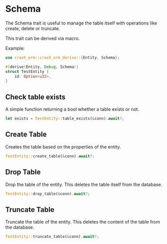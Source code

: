 # Schema
The Schema trait is useful to manage the table itself with operations like create, delete or truncate.

This trait can be derived via macro.

Example:
```rust
use crash_orm::crash_orm_derive::{Entity, Schema};

#[derive(Entity, Debug, Schema)]
struct TestEntity {
    id: Option<u32>,
}
```

## Check table exists
A simple function returning a bool whether a table exists or not.

```rust
let exists = TestEntity::table_exists(&conn).await?;
```

## Create Table
Creates the table based on the properties of the entity.

```rust
TestEntity::create_table(&conn).await?;
```

## Drop Table
Drop the table of the entity. This deletes the table itself from the database.

```rust
TestEntity::drop_table(&conn).await?;
```

## Truncate Table
Truncate the table of the entity. This deletes the content of the table from the database.

```rust
TestEntity::truncate_table(&conn).await?;
```


